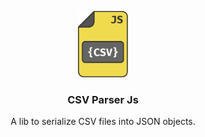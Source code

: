 <p align="center">
  <a href="https://github.com/github_username/repo_name">
    <img src="./.github/images/csv-parser-logo.png" alt="CSV Parser Js" width="80">
  </a>

  <h3 align="center">CSV Parser Js</h3>

  <p align="center">
    A lib to serialize CSV files into JSON objects.
  </p>
</p>
